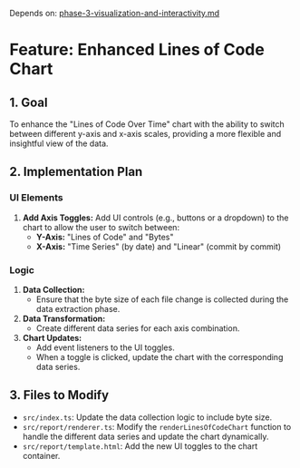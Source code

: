 Depends on: [phase-3-visualization-and-interactivity.md](phase-3-visualization-and-interactivity.md)

# Feature: Enhanced Lines of Code Chart

## 1. Goal

To enhance the "Lines of Code Over Time" chart with the ability to switch between different y-axis and x-axis scales, providing a more flexible and insightful view of the data.

## 2. Implementation Plan

### UI Elements

1.  **Add Axis Toggles:** Add UI controls (e.g., buttons or a dropdown) to the chart to allow the user to switch between:
    *   **Y-Axis:** "Lines of Code" and "Bytes"
    *   **X-Axis:** "Time Series" (by date) and "Linear" (commit by commit)

### Logic

1.  **Data Collection:**
    *   Ensure that the byte size of each file change is collected during the data extraction phase.
2.  **Data Transformation:**
    *   Create different data series for each axis combination.
3.  **Chart Updates:**
    *   Add event listeners to the UI toggles.
    *   When a toggle is clicked, update the chart with the corresponding data series.

## 3. Files to Modify

*   `src/index.ts`: Update the data collection logic to include byte size.
*   `src/report/renderer.ts`: Modify the `renderLinesOfCodeChart` function to handle the different data series and update the chart dynamically.
*   `src/report/template.html`: Add the new UI toggles to the chart container.
